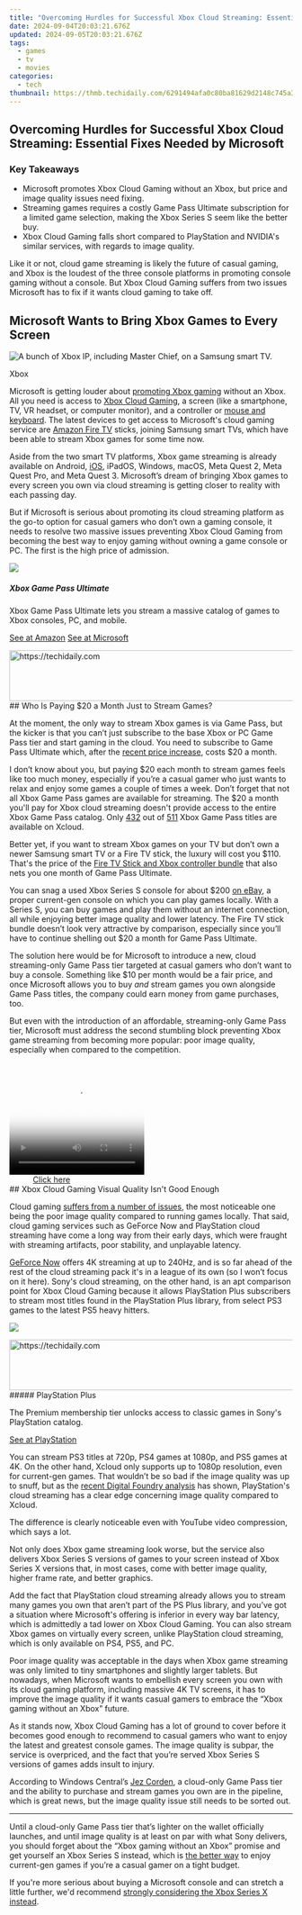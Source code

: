 ```yaml
---
title: "Overcoming Hurdles for Successful Xbox Cloud Streaming: Essential Fixes Needed by Microsoft"
date: 2024-09-04T20:03:21.676Z
updated: 2024-09-05T20:03:21.676Z
tags:
  - games
  - tv
  - movies
categories:
  - tech
thumbnail: https://thmb.techidaily.com/6291494afa0c80ba81629d2148c745a3ef3d17f5cd8cbbd3bc895b1604e0fc8e.jpg
---
```


## Overcoming Hurdles for Successful Xbox Cloud Streaming: Essential Fixes Needed by Microsoft

### Key Takeaways

* Microsoft promotes Xbox Cloud Gaming without an Xbox, but price and image quality issues need fixing.
* Streaming games requires a costly Game Pass Ultimate subscription for a limited game selection, making the Xbox Series S seem like the better buy.
* Xbox Cloud Gaming falls short compared to PlayStation and NVIDIA's similar services, with regards to image quality.

 Like it or not, cloud game streaming is likely the future of casual gaming, and Xbox is the loudest of the three console platforms in promoting console gaming without a console. But Xbox Cloud Gaming suffers from two issues Microsoft has to fix if it wants cloud gaming to take off.

##  Microsoft Wants to Bring Xbox Games to Every Screen

![A bunch of Xbox IP, including Master Chief, on a Samsung smart TV.](https://static1.howtogeekimages.com/wordpress/wp-content/uploads/2022/06/180f1315.png) 

Xbox

 Microsoft is getting louder about [promoting Xbox gaming](https://www.youtube.com/watch?v=xiVHc3UBJFk) without an Xbox. All you need is access to [Xbox Cloud Gaming](https://extra-lessons.techidaily.com/in-2024-cinematic-illumination-a-filmmakers-path-to-stunning-colors/), a screen (like a smartphone, TV, VR headset, or computer monitor), and a controller or [mouse and keyboard](https://instagram-clips.techidaily.com/updated-in-2024-starting-a-new-chapter-establishing-an-enterprise-ig-page/). The latest devices to get access to Microsoft's cloud gaming service are [Amazon Fire TV](https://phone-solutions.techidaily.com/android-call-history-recovery-recover-deleted-call-logs-from-poco-x5-by-fonelab-android-recover-call-logs/) sticks, joining Samsung smart TVs, which have been able to stream Xbox games for some time now.

 Aside from the two smart TV platforms, Xbox game streaming is already available on Android, [iOS](https://screen-recording.techidaily.com/2024-approved-how-to-screen-record-on-mac-with-shortcuts/), iPadOS, Windows, macOS, Meta Quest 2, Meta Quest Pro, and Meta Quest 3\. Microsoft’s dream of bringing Xbox games to every screen you own via cloud streaming is getting closer to reality with each passing day.

 But if Microsoft is serious about promoting its cloud streaming platform as the go-to option for casual gamers who don’t own a gaming console, it needs to resolve two massive issues preventing Xbox Cloud Gaming from becoming the best way to enjoy gaming without owning a game console or PC. The first is the high price of admission.

![](https://static1.howtogeekimages.com/wordpress/wp-content/uploads/2023/06/game-pass-1.jpg) 

#####  Xbox Game Pass Ultimate

Xbox Game Pass Ultimate lets you stream a massive catalog of games to Xbox consoles, PC, and mobile.

[See at Amazon](https://www.amazon.com/Xbox-Game-Pass-Ultimate-Membership/dp/B07TFP7JFH/?tag=hotoge-20&ascsubtag=UUhtgUeUpU2004343&asc%5Frefurl=https%3A%2F%2Fwww.howtogeek.com%2Fxbox-cloud-streaming-wont-take-off-until-microsoft-fixes-these-problems%2F&asc%5Fcampaign=Short-Term) [See at Microsoft](https://www.xbox.com/en-US/xbox-game-pass) 

<!-- affiliate ads begin -->
<a href="https://aligracehair.sjv.io/c/5597632/2016170/19272" target="_top" id="2016170">
  <img src="//a.impactradius-go.com/display-ad/19272-2016170" border="0" alt="https://techidaily.com" width="728" height="90"/>
</a>
<img height="0" width="0" src="https://aligracehair.sjv.io/i/5597632/2016170/19272" style="position:absolute;visibility:hidden;" border="0" />
<!-- affiliate ads end -->
##  Who Is Paying $20 a Month Just to Stream Games?

 At the moment, the only way to stream Xbox games is via Game Pass, but the kicker is that you can’t just subscribe to the base Xbox or PC Game Pass tier and start gaming in the cloud. You need to subscribe to Game Pass Ultimate which, after the [recent price increase](https://howto.techidaily.com/tecno-pova-5-pro-camera-not-working-unexpected-error-fix-it-now-drfone-by-drfone-fix-android-problems-fix-android-problems/), costs $20 a month.

 I don’t know about you, but paying $20 each month to stream games feels like too much money, especially if you’re a casual gamer who just wants to relax and enjoy some games a couple of times a week. Don’t forget that not all Xbox Game Pass games are available for streaming. The $20 a month you'll pay for Xbox cloud streaming doesn't provide access to the entire Xbox Game Pass catalog. Only [432](https://www.xbox.com/en-us/play/gallery/all-games) out of [511](https://www.xbox.com/en-US/xbox-game-pass/games) Xbox Game Pass titles are available on Xcloud.

 Better yet, if you want to stream Xbox games on your TV but don’t own a newer Samsung smart TV or a Fire TV stick, the luxury will cost you $110\. That's the price of the [Fire TV Stick and Xbox controller bundle](https://www.amazon.com/Amazon-Carbon-Wireless-Controller-Members/dp/B0D5LKQHNN/?tag=hotoge-20&ascsubtag=UUhtgUeUpU2004343&asc%5Frefurl=https%3A%2F%2Fwww.howtogeek.com%2Fxbox-cloud-streaming-wont-take-off-until-microsoft-fixes-these-problems%2F&asc%5Fcampaign=Short-Term) that also nets you one month of Game Pass Ultimate.

 You can snag a used Xbox Series S console for about $200 [on eBay](https://www.ebay.com/sch/i.html?%5Ffrom=R40&%5Fnkw=xbox+series+S&%5Fsacat=0&rt=nc&LH%5FItemCondition=3000%7C1500), a proper current-gen console on which you can play games locally. With a Series S, you can buy games and play them without an internet connection, all while enjoying better image quality and lower latency. The Fire TV stick bundle doesn’t look very attractive by comparison, especially since you’ll have to continue shelling out $20 a month for Game Pass Ultimate.

 The solution here would be for Microsoft to introduce a new, cloud streaming-only Game Pass tier targeted at casual gamers who don’t want to buy a console. Something like $10 per month would be a fair price, and once Microsoft allows you to buy _and_ stream games you own alongside Game Pass titles, the company could earn money from game purchases, too.

 But even with the introduction of an affordable, streaming-only Game Pass tier, Microsoft must address the second stumbling block preventing Xbox game streaming from becoming more popular: poor image quality, especially when compared to the competition.

<!-- affiliate ads begin -->
<span id="1328679">
					<video width="240" height="200" style="cursor:pointer"
           poster="//a.impactradius-go.com/display-clicktoplayimage/1328679.png"
           onclick="if(!this.playClicked){this.play();this.setAttribute('controls',true);this.playClicked=true;}">
	   <source src="//a.impactradius-go.com/display-ad/15852-1328679">
	   <img src="//a.impactradius-go.com/display-clicktoplayimage/1328679.png" style="border: none; height: 100%; width: 100%; object-fit: contain">
	</video>
	<div style="width:150px;text-align:center"><a href="javascript:window.open(decodeURIComponent('https%3A%2F%2Fthefitville.pxf.io%2Fc%2F5597632%2F1328679%2F15852'), '_blank');void(0);">Click here</a></div>
</span>
<img height="0" width="0" src="https://imp.pxf.io/i/5597632/1328679/15852" style="position:absolute;visibility:hidden;" border="0" />
<!-- affiliate ads end -->
##  Xbox Cloud Gaming Visual Quality Isn't Good Enough

 Cloud gaming [suffers from a number of issues](https://techidaily.com/the-way-to-get-back-lost-music-from-tecno-spark-10-pro-by-fonelab-android-recover-music/), the most noticeable one being the poor image quality compared to running games locally. That said, cloud gaming services such as GeForce Now and PlayStation cloud streaming have come a long way from their early days, which were fraught with streaming artifacts, poor stability, and unplayable latency.

[GeForce Now](https://instagram-video-recordings.techidaily.com/new-instagram-showcase-video-reversal-techniques-for-2024/) offers 4K streaming at up to 240Hz, and is so far ahead of the rest of the cloud streaming pack it's in a league of its own (so I won’t focus on it here). Sony's cloud streaming, on the other hand, is an apt comparison point for Xbox Cloud Gaming because it allows PlayStation Plus subscribers to stream most titles found in the PlayStation Plus library, from select PS3 games to the latest PS5 heavy hitters.

![](https://static1.howtogeekimages.com/wordpress/wp-content/uploads/2023/06/ps-plus-1.jpg) 

<!-- affiliate ads begin -->
<a href="https://appsumo.8odi.net/c/5597632/2049364/7443" target="_top" id="2049364">
  <img src="//a.impactradius-go.com/display-ad/7443-2049364" border="0" alt="https://techidaily.com" width="728" height="90"/>
</a>
<img height="0" width="0" src="https://appsumo.8odi.net/i/5597632/2049364/7443" style="position:absolute;visibility:hidden;" border="0" />
<!-- affiliate ads end -->
#####  PlayStation Plus

The Premium membership tier unlocks access to classic games in Sony's PlayStation catalog.

[See at PlayStation](https://www.playstation.com/en-us/ps-plus/) 

 You can stream PS3 titles at 720p, PS4 games at 1080p, and PS5 games at 4K. On the other hand, Xcloud only supports up to 1080p resolution, even for current-gen games. That wouldn’t be so bad if the image quality was up to snuff, but as the [recent Digital Foundry analysis](https://www.eurogamer.net/digitalfoundry-2024-cloud-streaming-face-off-playstation-plus-cloud-versus-xcloud-beta) has shown, PlayStation's cloud streaming has a clear edge concerning image quality compared to Xcloud.

 The difference is clearly noticeable even with YouTube video compression, which says a lot.

 Not only does Xbox game streaming look worse, but the service also delivers Xbox Series S versions of games to your screen instead of Xbox Series X versions that, in most cases, come with better image quality, higher frame rate, and better graphics.

 Add the fact that PlayStation cloud streaming already allows you to stream many games you own that aren’t part of the PS Plus library, and you’ve got a situation where Microsoft's offering is inferior in every way bar latency, which is admittedly a tad lower on Xbox Cloud Gaming. You can also stream Xbox games on virtually every screen, unlike PlayStation cloud streaming, which is only available on PS4, PS5, and PC.

 Poor image quality was acceptable in the days when Xbox game streaming was only limited to tiny smartphones and slightly larger tablets. But nowadays, when Microsoft wants to embellish every screen you own with its cloud gaming platform, including massive 4K TV screens, it has to improve the image quality if it wants casual gamers to embrace the “Xbox gaming without an Xbox” future.

 As it stands now, Xbox Cloud Gaming has a lot of ground to cover before it becomes good enough to recommend to casual gamers who want to enjoy the latest and greatest console games. The image quality is subpar, the service is overpriced, and the fact that you’re served Xbox Series S versions of games adds insult to injury.

 According to Windows Central’s [Jez Corden](http://www.windowscentral.com/gaming/xbox/whats-next-for-xbox-game-pass-tiers-and-return-of-family-plan), a cloud-only Game Pass tier and the ability to purchase and stream games you own are in the pipeline, which is great news, but the image quality issue still needs to be sorted out.

---

 Until a cloud-only Game Pass tier that’s lighter on the wallet officially launches, and until image quality is at least on par with what Sony delivers, you should forget about the “Xbox gaming without an Xbox” promise and get yourself an Xbox Series S instead, which is [the better way](https://screen-recording.techidaily.com/new-in-2024-heimdalls-vigil-gods-clash-in-ragnarok/) to enjoy current-gen games if you’re a casual gamer on a tight budget.

 If you're more serious about buying a Microsoft console and can stretch a little further, we'd recommend [strongly considering the Xbox Series X instead](https://ios-unlock.techidaily.com/guide-on-how-to-change-your-apple-id-email-address-on-apple-iphone-xs-max-by-drfone-ios/).

<ins class="adsbygoogle"
     style="display:block"
     data-ad-format="autorelaxed"
     data-ad-client="ca-pub-7571918770474297"
     data-ad-slot="1223367746"></ins>



<ins class="adsbygoogle"
     style="display:block"
     data-ad-client="ca-pub-7571918770474297"
     data-ad-slot="8358498916"
     data-ad-format="auto"
     data-full-width-responsive="true"></ins>


